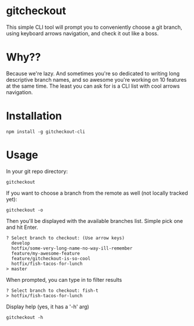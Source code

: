 # gitcheckout
This simple CLI tool will prompt you to conveniently choose a git branch, using keyboard arrows navigation, and check it out like a boss.

# Why??
Because we're lazy.
And sometimes you're so dedicated to writing long descriptive branch names, and so awesome you're working on 10 features at the same time. The least you can ask for is a CLI list with cool arrows navigation.

# Installation
`npm install -g gitcheckout-cli`

# Usage
In your git repo directory:

`gitcheckout`

If you want to choose a branch from the remote as well (not locally tracked yet):

`gitcheckout -o`

Then you'll be displayed with the available branches list. Simple pick one and hit Enter.
```
? Select branch to checkout: (Use arrow keys)
  develop
  hotfix/some-very-long-name-no-way-ill-remember
  feature/my-awesome-feature
  feature/gitcheckout-is-so-cool
  hotfix/fish-tacos-for-lunch
> master
```

When prompted, you can type in to filter results
```
? Select branch to checkout: fish-t
> hotfix/fish-tacos-for-lunch
```

Display help (yes, it has a '-h' arg)

`gitcheckout -h`


